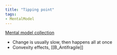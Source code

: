 ```yaml
---
title: "Tipping point"
tags:
- MentalModel
---
```

[Mental model collection](notes/Mental%20model%20collection.md)
- Change is usually slow, then happens all at once
- Convexity effects, [[B_Antifragile]]